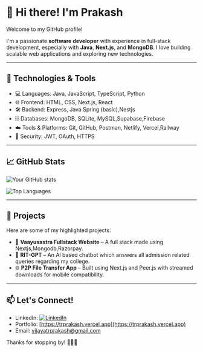 # 👋 Hi there! I'm Prakash

Welcome to my GitHub profile!

I'm a passionate **software developer** with experience in full-stack development, especially with **Java**, **Next.js**, and **MongoDB**. I love building scalable web applications and exploring new technologies.

---

## 🔧 Technologies & Tools

- 💻 Languages: Java, JavaScript, TypeScript, Python
- 🌐 Frontend: HTML, CSS, Next.js, React
- 🛠️ Backend:  Express, Java Spring (basic),Nestjs
- 🗄️ Databases: MongoDB, SQLite, MySQL,Supabase,Firebase
- ☁️ Tools & Platforms: Git, GitHub, Postman, Netlify, Vercel,Railway
- 🔐 Security: JWT, OAuth, HTTPS
---

## 📈 GitHub Stats

![Your GitHub stats](https://github-readme-stats.vercel.app/api?username=Hackprakas&show_icons=true&theme=tokyonight)

![Top Languages](https://github-readme-stats.vercel.app/api/top-langs/?username=Hackprakas&layout=compact&theme=tokyonight)

---

## 📌 Projects

Here are some of my highlighted projects:

- 🔐 **Vaayusastra Fullstack Website** – A full stack made using Nextjs,Mongodb,Razorpay.
- 🚀 **RIT-GPT** – An AI based chatbot which answers all admission related queries regarding my college.
- 🌐 **P2P File Transfer App** – Built using Next.js and Peer.js with streamed downloads for mobile compatibility.

---

## 📫 Let's Connect!

- LinkedIn: [![LinkedIn](https://img.shields.io/badge/LinkedIn-blue?style=flat&logo=linkedin)](https://www.linkedin.com/in/prakash-t-r)
- Portfolio: [https://trprakash.vercel.app](https://trprakash.vercel.app)
- Email: [vijayatrprakash@gmail.com](mailto:vijayatrprakash@gmail.com)

Thanks for stopping by! 👨‍💻🚀
